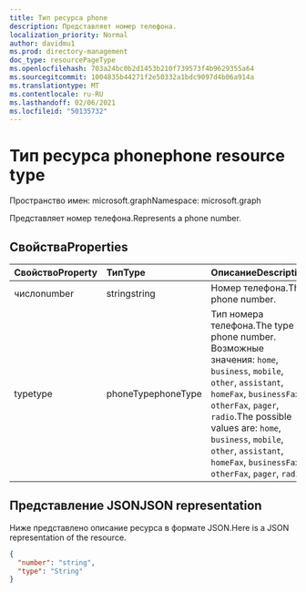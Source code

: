 ```yaml
---
title: Тип ресурса phone
description: Представляет номер телефона.
localization_priority: Normal
author: davidmu1
ms.prod: directory-management
doc_type: resourcePageType
ms.openlocfilehash: 703a24bc0b2d1453b210f739573f4b9629355a64
ms.sourcegitcommit: 1004835b44271f2e50332a1bdc9097d4b06a914a
ms.translationtype: MT
ms.contentlocale: ru-RU
ms.lasthandoff: 02/06/2021
ms.locfileid: "50135732"
---
```

# <a name="phone-resource-type"></a><span data-ttu-id="27f1d-103">Тип ресурса phone</span><span class="sxs-lookup"><span data-stu-id="27f1d-103">phone resource type</span></span>

<span data-ttu-id="27f1d-104">Пространство имен: microsoft.graph</span><span class="sxs-lookup"><span data-stu-id="27f1d-104">Namespace: microsoft.graph</span></span>

<span data-ttu-id="27f1d-105">Представляет номер телефона.</span><span class="sxs-lookup"><span data-stu-id="27f1d-105">Represents a phone number.</span></span>


## <a name="properties"></a><span data-ttu-id="27f1d-106">Свойства</span><span class="sxs-lookup"><span data-stu-id="27f1d-106">Properties</span></span>
| <span data-ttu-id="27f1d-107">Свойство</span><span class="sxs-lookup"><span data-stu-id="27f1d-107">Property</span></span>     | <span data-ttu-id="27f1d-108">Тип</span><span class="sxs-lookup"><span data-stu-id="27f1d-108">Type</span></span>   |<span data-ttu-id="27f1d-109">Описание</span><span class="sxs-lookup"><span data-stu-id="27f1d-109">Description</span></span>|
|:---------------|:--------|:----------|
|<span data-ttu-id="27f1d-110">число</span><span class="sxs-lookup"><span data-stu-id="27f1d-110">number</span></span>|<span data-ttu-id="27f1d-111">string</span><span class="sxs-lookup"><span data-stu-id="27f1d-111">string</span></span>|<span data-ttu-id="27f1d-112">Номер телефона.</span><span class="sxs-lookup"><span data-stu-id="27f1d-112">The phone number.</span></span>|
|<span data-ttu-id="27f1d-113">type</span><span class="sxs-lookup"><span data-stu-id="27f1d-113">type</span></span>|<span data-ttu-id="27f1d-114">phoneType</span><span class="sxs-lookup"><span data-stu-id="27f1d-114">phoneType</span></span>|<span data-ttu-id="27f1d-115">Тип номера телефона.</span><span class="sxs-lookup"><span data-stu-id="27f1d-115">The type of phone number.</span></span> <span data-ttu-id="27f1d-116">Возможные значения: `home`, `business`, `mobile`, `other`, `assistant`, `homeFax`, `businessFax`, `otherFax`, `pager`, `radio`.</span><span class="sxs-lookup"><span data-stu-id="27f1d-116">The possible values are: `home`, `business`, `mobile`, `other`, `assistant`, `homeFax`, `businessFax`, `otherFax`, `pager`, `radio`.</span></span>|

## <a name="json-representation"></a><span data-ttu-id="27f1d-117">Представление JSON</span><span class="sxs-lookup"><span data-stu-id="27f1d-117">JSON representation</span></span>

<span data-ttu-id="27f1d-118">Ниже представлено описание ресурса в формате JSON.</span><span class="sxs-lookup"><span data-stu-id="27f1d-118">Here is a JSON representation of the resource.</span></span>

<!-- {
  "blockType": "resource",
  "optionalProperties": [

  ],
  "@odata.type": "microsoft.graph.phone"
}-->

```json
{
  "number": "string",
  "type": "String"
}

```

<!-- uuid: 8fcb5dbc-d5aa-4681-8e31-b001d5168d79
2015-10-25 14:57:30 UTC -->
<!-- {
  "type": "#page.annotation",
  "description": "phone resource",
  "keywords": "",
  "section": "documentation",
  "tocPath": ""
}-->

